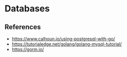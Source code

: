 # Databases

## References

+ <https://www.calhoun.io/using-postgresql-with-go/>
+ <https://tutorialedge.net/golang/golang-mysql-tutorial/>
+ <https://gorm.io/>
